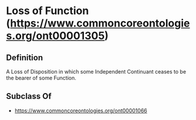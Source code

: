# Loss of Function (https://www.commoncoreontologies.org/ont00001305)

## Definition
A Loss of Disposition in which some Independent Continuant ceases to be the bearer of some Function.

## Subclass Of
- https://www.commoncoreontologies.org/ont00001066

